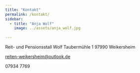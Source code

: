 ```yaml
---
title: "Kontakt"
permalink: /kontakt/
sidebar:
  - title: "Anja Wolf"
    image: ../assets/anja_wolf.jpg
    
---
```


Reit- und Pensionsstall Wolf  Taubermühle 1  97990 Weikersheim

reiten-weikersheim@outlook.de

07934 7769
